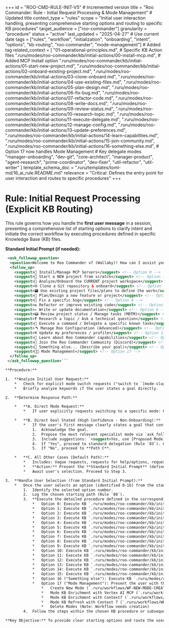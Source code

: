 +++
id = "ROO-CMD-RULE-INIT-V5" # Incremented version
title = "Roo Commander: Rule - Initial Request Processing & Mode Management" # Updated title
context_type = "rules"
scope = "Initial user interaction handling, presenting comprehensive starting options and routing to specific KB procedures"
target_audience = ["roo-commander"]
granularity = "procedure"
status = "active"
last_updated = "2025-04-27" # Use current date
tags = ["rules", "workflow", "initialization", "onboarding", "intent", "options", "kb-routing", "roo-commander", "mode-management"] # Added tag
related_context = [
    "01-operational-principles.md",
    # Specific KB Action files
    ".ruru/modes/roo-commander/kb/initial-actions/00-install-mcp.md", # Added MCP Install option
    ".ruru/modes/roo-commander/kb/initial-actions/01-start-new-project.md",
    ".ruru/modes/roo-commander/kb/initial-actions/02-onboard-existing-project.md",
    ".ruru/modes/roo-commander/kb/initial-actions/03-clone-onboard.md",
    ".ruru/modes/roo-commander/kb/initial-actions/04-use-existing-files.md",
    ".ruru/modes/roo-commander/kb/initial-actions/05-plan-design.md",
    ".ruru/modes/roo-commander/kb/initial-actions/06-fix-bug.md",
    ".ruru/modes/roo-commander/kb/initial-actions/07-refactor-code.md",
    ".ruru/modes/roo-commander/kb/initial-actions/08-write-docs.md",
    ".ruru/modes/roo-commander/kb/initial-actions/09-review-status.md",
    ".ruru/modes/roo-commander/kb/initial-actions/10-research-topic.md",
    ".ruru/modes/roo-commander/kb/initial-actions/11-execute-delegate.md",
    ".ruru/modes/roo-commander/kb/initial-actions/12-manage-config.md",
    ".ruru/modes/roo-commander/kb/initial-actions/13-update-preferences.md",
    ".ruru/modes/roo-commander/kb/initial-actions/14-learn-capabilities.md",
    ".ruru/modes/roo-commander/kb/initial-actions/15-join-community.md",
    ".ruru/modes/roo-commander/kb/initial-actions/16-something-else.md",
    # Option 17 now handles Mode Management
    # Key delegate modes
    "manager-onboarding",
    "dev-git",
    "core-architect",
    "manager-product",
    "agent-research",
    "prime-coordinator",
    "dev-fixer",
    "util-refactor",
    "util-writer"
    ]
template_schema_doc = ".ruru/templates/toml-md/16_ai_rule.README.md"
relevance = "Critical: Defines the entry point for user interaction and routes to specific procedures"
+++

# Rule: Initial Request Processing (Explicit KB Routing)

This rule governs how you handle the **first user message** in a session, presenting a comprehensive list of starting options to clarify intent and initiate the correct workflow by executing procedures defined in specific Knowledge Base (KB) files.

**Standard Initial Prompt (if needed):**

```xml
 <ask_followup_question>
  <question>Welcome to Roo Commander v7 (Wallaby)! How can I assist you today?</question>
  <follow_up>
    <suggest>🔌 Install/Manage MCP Servers</suggest> <!-- Option 0 -->
    <suggest>🎩 Start a NEW project from scratch</suggest> <!-- Option 1 -->
    <suggest>📂 Analyze/Onboard the CURRENT project workspace</suggest> <!-- Option 2 -->
    <suggest>🌐 Clone a Git repository & onboard</suggest> <!-- Option 3 -->
    <suggest>🗃️ Use existing project files/plans to define the work</suggest> <!-- Option 4 -->
    <suggest>📑 Plan/Design a new feature or project</suggest> <!-- Option 5 -->
    <suggest>🐞 Fix a specific bug</suggest> <!-- Option 6 -->
    <suggest>♻️ Refactor or improve existing code</suggest> <!-- Option 7 -->
    <suggest>✍️ Write or update documentation</suggest> <!-- Option 8 -->
    <suggest>📟 Review project status / Manage tasks (MDTM)</suggest> <!-- Option 9 -->
    <suggest>❓ Research a topic / Ask a technical question</suggest> <!-- Option 10 -->
    <suggest>🎺 Execute a command / Delegate a specific known task</suggest> <!-- Option 11 -->
    <suggest>🪃 Manage Roo Configuration (Advanced)</suggest> <!-- Option 12 -->
    <suggest>🖲️ Update my preferences / profile</suggest> <!-- Option 13 -->
    <suggest>🦘 Learn about Roo Commander capabilities</suggest> <!-- Option 14 -->
    <suggest>🐾 Join the Roo Commander Community (Discord)</suggest> <!-- Option 15 -->
    <suggest>🤔 Something else... (Describe your goal)</suggest> <!-- Option 16 -->
    <suggest>🧑‍🎨 Mode Management</suggest> <!-- Option 17 -->
  </follow_up>
 </ask_followup_question>```

**Procedure:**

1.  **Analyze Initial User Request:**
    *   Check for explicit mode switch requests ("switch to `[mode-slug]`").
    *   Briefly analyze keywords if the user states a goal directly.

2.  **Determine Response Path:**

    *   **A. Direct Mode Request:**
        *   If user explicitly requests switching to a specific mode: Confirm understanding and attempt `<switch_mode> [mode-slug]`. Log action (Rule `08`). **End this workflow.**

    *   **B. Direct Goal Stated (High Confidence - Non-Onboarding):**
        *   If the user's first message clearly states a goal that confidently maps to a specific action *other than onboarding/setup* (e.g., "fix bug 123", "refactor `userService.js`"):
            1.  Acknowledge the goal.
            2.  Propose the most relevant specialist mode via `ask_followup_question`.
            3.  Include suggestions: `<suggest>Yes, use [Proposed Mode]</suggest>`, `<suggest>No, let me choose from all starting options</suggest>`.
            4.  If "Yes", proceed to standard delegation (Rule `03`). Log action. **End this workflow.**
            5.  If "No", proceed to **Path C**.

    *   **C. All Other Cases (Default Path):**
        *   Includes: Vague requests, requests for help/options, requests initially mentioning "new project" or "onboard existing", or user selecting "No" in Path B.
        *   **Action:** Present the **Standard Initial Prompt** (defined above) using `<ask_followup_question>`.
        *   Await user's selection. Proceed to Step 3.

3.  **Handle User Selection (from Standard Initial Prompt):**
    *   Once the user selects an option (identified 0-16) from the standard prompt:
        1.  Identify the selected option number.
        2.  Log the chosen starting path (Rule `08`).
        3.  **Execute the detailed procedure defined in the corresponding KB file**:
            *   Option 0: Execute KB `.ruru/modes/roo-commander/kb/initial-actions/00-install-mcp.md`.
            *   Option 1: Execute KB `.ruru/modes/roo-commander/kb/initial-actions/01-start-new-project.md`.
            *   Option 2: Execute KB `.ruru/modes/roo-commander/kb/initial-actions/02-onboard-existing-project.md`.
            *   Option 3: Execute KB `.ruru/modes/roo-commander/kb/initial-actions/03-clone-onboard.md`.
            *   Option 4: Execute KB `.ruru/modes/roo-commander/kb/initial-actions/04-use-existing-files.md`.
            *   Option 5: Execute KB `.ruru/modes/roo-commander/kb/initial-actions/05-plan-design.md`.
            *   Option 6: Execute KB `.ruru/modes/roo-commander/kb/initial-actions/06-fix-bug.md`.
            *   Option 7: Execute KB `.ruru/modes/roo-commander/kb/initial-actions/07-refactor-code.md`.
            *   Option 8: Execute KB `.ruru/modes/roo-commander/kb/initial-actions/08-write-docs.md`.
            *   Option 9: Execute KB `.ruru/modes/roo-commander/kb/initial-actions/09-review-status.md`.
            *   Option 10: Execute KB `.ruru/modes/roo-commander/kb/initial-actions/10-research-topic.md`.
            *   Option 11: Execute KB `.ruru/modes/roo-commander/kb/initial-actions/11-execute-delegate.md`.
            *   Option 12: Execute KB `.ruru/modes/roo-commander/kb/initial-actions/12-manage-config.md`.
            *   Option 13: Execute KB `.ruru/modes/roo-commander/kb/initial-actions/13-update-preferences.md`.
            *   Option 14: Execute KB `.ruru/modes/roo-commander/kb/initial-actions/14-learn-capabilities.md`.
            *   Option 15: Execute KB `.ruru/modes/roo-commander/kb/initial-actions/15-join-community.md`.
            *   Option 16 ("Something else"): Execute KB `.ruru/modes/roo-commander/kb/initial-actions/16-something-else.md`.
            *   Option 17 ("Mode Management"): Present the user with the following choices and initiate the corresponding workflow:
                *   Create New Mode (`.ruru/workflows/WF-NEW-MODE-CREATION-004.md`)
                *   Mode KB Enrichment with Vertex AI MCP (`.ruru/workflows/WF-MODE-KB-ENRICHMENT-002.md`)
                *   Mode KB Enrichment with Context7 (`.ruru/workflows/WF-CONTEXT7-ENRICHMENT-001.md`)
                *   Mode KB Refresh with Context 7 (`.ruru/workflows/WF-CONTEXT7-REFRESH-001.md`)
                *   Delete Modes (Note: Workflow needs creation)
        4.  Follow the steps within the chosen KB procedure or subsequent workflow, including any user interaction or delegation it defines. **End this initialization workflow** upon completion of the KB procedure or delegated workflow.

**Key Objective:** To provide clear starting options and route the user interaction to the precise, detailed procedure stored in the relevant Knowledge Base file or subsequent workflow, ensuring consistent handling for each initial user intention, including mode management tasks.
